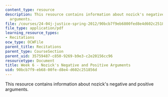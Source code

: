 ```yaml
---
content_type: resource
description: This resource contains information about nozick's negative and positive
  arguments.
file: /courses/24-04j-justice-spring-2012/90bcb7f9eb6800fed8e4d602c251856d_MIT24_04JS12_Week6.pdf
file_type: application/pdf
learning_resource_types:
- Recitations
ocw_type: OCWFile
parent_title: Recitations
parent_type: CourseSection
parent_uid: 35759487-c850-9269-b9e3-c2e20156cc96
resourcetype: Document
title: Week 6 - Nozick's Negative and Positive Arguments
uid: 90bcb7f9-eb68-00fe-d8e4-d602c251856d
---
```

This resource contains information about nozick's negative and positive arguments.

